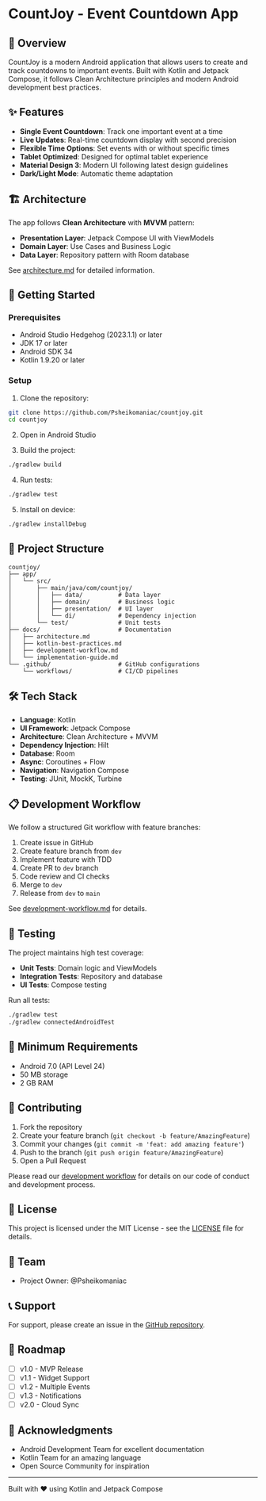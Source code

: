 # CountJoy - Event Countdown App

## 📱 Overview

CountJoy is a modern Android application that allows users to create and track countdowns to important events. Built with Kotlin and Jetpack Compose, it follows Clean Architecture principles and modern Android development best practices.

## ✨ Features

- **Single Event Countdown**: Track one important event at a time
- **Live Updates**: Real-time countdown display with second precision
- **Flexible Time Options**: Set events with or without specific times
- **Tablet Optimized**: Designed for optimal tablet experience
- **Material Design 3**: Modern UI following latest design guidelines
- **Dark/Light Mode**: Automatic theme adaptation

## 🏗️ Architecture

The app follows **Clean Architecture** with **MVVM** pattern:

- **Presentation Layer**: Jetpack Compose UI with ViewModels
- **Domain Layer**: Use Cases and Business Logic
- **Data Layer**: Repository pattern with Room database

See [architecture.md](docs/architecture.md) for detailed information.

## 🚀 Getting Started

### Prerequisites

- Android Studio Hedgehog (2023.1.1) or later
- JDK 17 or later
- Android SDK 34
- Kotlin 1.9.20 or later

### Setup

1. Clone the repository:
```bash
git clone https://github.com/Psheikomaniac/countjoy.git
cd countjoy
```

2. Open in Android Studio

3. Build the project:
```bash
./gradlew build
```

4. Run tests:
```bash
./gradlew test
```

5. Install on device:
```bash
./gradlew installDebug
```

## 📂 Project Structure

```
countjoy/
├── app/
│   └── src/
│       ├── main/java/com/countjoy/
│       │   ├── data/          # Data layer
│       │   ├── domain/        # Business logic
│       │   ├── presentation/  # UI layer
│       │   └── di/            # Dependency injection
│       └── test/              # Unit tests
├── docs/                      # Documentation
│   ├── architecture.md
│   ├── kotlin-best-practices.md
│   ├── development-workflow.md
│   └── implementation-guide.md
└── .github/                   # GitHub configurations
    └── workflows/             # CI/CD pipelines
```

## 🛠️ Tech Stack

- **Language**: Kotlin
- **UI Framework**: Jetpack Compose
- **Architecture**: Clean Architecture + MVVM
- **Dependency Injection**: Hilt
- **Database**: Room
- **Async**: Coroutines + Flow
- **Navigation**: Navigation Compose
- **Testing**: JUnit, MockK, Turbine

## 📋 Development Workflow

We follow a structured Git workflow with feature branches:

1. Create issue in GitHub
2. Create feature branch from `dev`
3. Implement feature with TDD
4. Create PR to `dev` branch
5. Code review and CI checks
6. Merge to `dev`
7. Release from `dev` to `main`

See [development-workflow.md](docs/development-workflow.md) for details.

## 🧪 Testing

The project maintains high test coverage:

- **Unit Tests**: Domain logic and ViewModels
- **Integration Tests**: Repository and database
- **UI Tests**: Compose testing

Run all tests:
```bash
./gradlew test
./gradlew connectedAndroidTest
```

## 📱 Minimum Requirements

- Android 7.0 (API Level 24)
- 50 MB storage
- 2 GB RAM

## 🤝 Contributing

1. Fork the repository
2. Create your feature branch (`git checkout -b feature/AmazingFeature`)
3. Commit your changes (`git commit -m 'feat: add amazing feature'`)
4. Push to the branch (`git push origin feature/AmazingFeature`)
5. Open a Pull Request

Please read our [development workflow](docs/development-workflow.md) for details on our code of conduct and development process.

## 📄 License

This project is licensed under the MIT License - see the [LICENSE](LICENSE) file for details.

## 👥 Team

- Project Owner: @Psheikomaniac

## 📞 Support

For support, please create an issue in the [GitHub repository](https://github.com/Psheikomaniac/countjoy/issues).

## 🔮 Roadmap

- [ ] v1.0 - MVP Release
- [ ] v1.1 - Widget Support
- [ ] v1.2 - Multiple Events
- [ ] v1.3 - Notifications
- [ ] v2.0 - Cloud Sync

## 🙏 Acknowledgments

- Android Development Team for excellent documentation
- Kotlin Team for an amazing language
- Open Source Community for inspiration

---

Built with ❤️ using Kotlin and Jetpack Compose